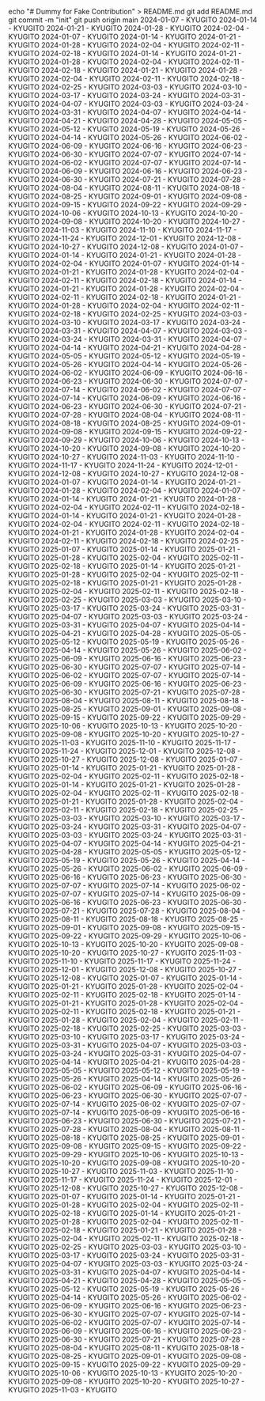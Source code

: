 echo "# Dummy for Fake Contribution" > README.md
git add README.md
git commit -m "init"
git push origin main
2024-01-07 - KYUGITO
2024-01-14 - KYUGITO
2024-01-21 - KYUGITO
2024-01-28 - KYUGITO
2024-02-04 - KYUGITO
2024-01-07 - KYUGITO
2024-01-14 - KYUGITO
2024-01-21 - KYUGITO
2024-01-28 - KYUGITO
2024-02-04 - KYUGITO
2024-02-11 - KYUGITO
2024-02-18 - KYUGITO
2024-01-14 - KYUGITO
2024-01-21 - KYUGITO
2024-01-28 - KYUGITO
2024-02-04 - KYUGITO
2024-02-11 - KYUGITO
2024-02-18 - KYUGITO
2024-01-21 - KYUGITO
2024-01-28 - KYUGITO
2024-02-04 - KYUGITO
2024-02-11 - KYUGITO
2024-02-18 - KYUGITO
2024-02-25 - KYUGITO
2024-03-03 - KYUGITO
2024-03-10 - KYUGITO
2024-03-17 - KYUGITO
2024-03-24 - KYUGITO
2024-03-31 - KYUGITO
2024-04-07 - KYUGITO
2024-03-03 - KYUGITO
2024-03-24 - KYUGITO
2024-03-31 - KYUGITO
2024-04-07 - KYUGITO
2024-04-14 - KYUGITO
2024-04-21 - KYUGITO
2024-04-28 - KYUGITO
2024-05-05 - KYUGITO
2024-05-12 - KYUGITO
2024-05-19 - KYUGITO
2024-05-26 - KYUGITO
2024-04-14 - KYUGITO
2024-05-26 - KYUGITO
2024-06-02 - KYUGITO
2024-06-09 - KYUGITO
2024-06-16 - KYUGITO
2024-06-23 - KYUGITO
2024-06-30 - KYUGITO
2024-07-07 - KYUGITO
2024-07-14 - KYUGITO
2024-06-02 - KYUGITO
2024-07-07 - KYUGITO
2024-07-14 - KYUGITO
2024-06-09 - KYUGITO
2024-06-16 - KYUGITO
2024-06-23 - KYUGITO
2024-06-30 - KYUGITO
2024-07-21 - KYUGITO
2024-07-28 - KYUGITO
2024-08-04 - KYUGITO
2024-08-11 - KYUGITO
2024-08-18 - KYUGITO
2024-08-25 - KYUGITO
2024-09-01 - KYUGITO
2024-09-08 - KYUGITO
2024-09-15 - KYUGITO
2024-09-22 - KYUGITO
2024-09-29 - KYUGITO
2024-10-06 - KYUGITO
2024-10-13 - KYUGITO
2024-10-20 - KYUGITO
2024-09-08 - KYUGITO
2024-10-20 - KYUGITO
2024-10-27 - KYUGITO
2024-11-03 - KYUGITO
2024-11-10 - KYUGITO
2024-11-17 - KYUGITO
2024-11-24 - KYUGITO
2024-12-01 - KYUGITO
2024-12-08 - KYUGITO
2024-10-27 - KYUGITO
2024-12-08 - KYUGITO
2024-01-07 - KYUGITO
2024-01-14 - KYUGITO
2024-01-21 - KYUGITO
2024-01-28 - KYUGITO
2024-02-04 - KYUGITO
2024-01-07 - KYUGITO
2024-01-14 - KYUGITO
2024-01-21 - KYUGITO
2024-01-28 - KYUGITO
2024-02-04 - KYUGITO
2024-02-11 - KYUGITO
2024-02-18 - KYUGITO
2024-01-14 - KYUGITO
2024-01-21 - KYUGITO
2024-01-28 - KYUGITO
2024-02-04 - KYUGITO
2024-02-11 - KYUGITO
2024-02-18 - KYUGITO
2024-01-21 - KYUGITO
2024-01-28 - KYUGITO
2024-02-04 - KYUGITO
2024-02-11 - KYUGITO
2024-02-18 - KYUGITO
2024-02-25 - KYUGITO
2024-03-03 - KYUGITO
2024-03-10 - KYUGITO
2024-03-17 - KYUGITO
2024-03-24 - KYUGITO
2024-03-31 - KYUGITO
2024-04-07 - KYUGITO
2024-03-03 - KYUGITO
2024-03-24 - KYUGITO
2024-03-31 - KYUGITO
2024-04-07 - KYUGITO
2024-04-14 - KYUGITO
2024-04-21 - KYUGITO
2024-04-28 - KYUGITO
2024-05-05 - KYUGITO
2024-05-12 - KYUGITO
2024-05-19 - KYUGITO
2024-05-26 - KYUGITO
2024-04-14 - KYUGITO
2024-05-26 - KYUGITO
2024-06-02 - KYUGITO
2024-06-09 - KYUGITO
2024-06-16 - KYUGITO
2024-06-23 - KYUGITO
2024-06-30 - KYUGITO
2024-07-07 - KYUGITO
2024-07-14 - KYUGITO
2024-06-02 - KYUGITO
2024-07-07 - KYUGITO
2024-07-14 - KYUGITO
2024-06-09 - KYUGITO
2024-06-16 - KYUGITO
2024-06-23 - KYUGITO
2024-06-30 - KYUGITO
2024-07-21 - KYUGITO
2024-07-28 - KYUGITO
2024-08-04 - KYUGITO
2024-08-11 - KYUGITO
2024-08-18 - KYUGITO
2024-08-25 - KYUGITO
2024-09-01 - KYUGITO
2024-09-08 - KYUGITO
2024-09-15 - KYUGITO
2024-09-22 - KYUGITO
2024-09-29 - KYUGITO
2024-10-06 - KYUGITO
2024-10-13 - KYUGITO
2024-10-20 - KYUGITO
2024-09-08 - KYUGITO
2024-10-20 - KYUGITO
2024-10-27 - KYUGITO
2024-11-03 - KYUGITO
2024-11-10 - KYUGITO
2024-11-17 - KYUGITO
2024-11-24 - KYUGITO
2024-12-01 - KYUGITO
2024-12-08 - KYUGITO
2024-10-27 - KYUGITO
2024-12-08 - KYUGITO
2024-01-07 - KYUGITO
2024-01-14 - KYUGITO
2024-01-21 - KYUGITO
2024-01-28 - KYUGITO
2024-02-04 - KYUGITO
2024-01-07 - KYUGITO
2024-01-14 - KYUGITO
2024-01-21 - KYUGITO
2024-01-28 - KYUGITO
2024-02-04 - KYUGITO
2024-02-11 - KYUGITO
2024-02-18 - KYUGITO
2024-01-14 - KYUGITO
2024-01-21 - KYUGITO
2024-01-28 - KYUGITO
2024-02-04 - KYUGITO
2024-02-11 - KYUGITO
2024-02-18 - KYUGITO
2024-01-21 - KYUGITO
2024-01-28 - KYUGITO
2024-02-04 - KYUGITO
2024-02-11 - KYUGITO
2024-02-18 - KYUGITO
2024-02-25 - KYUGITO
2025-01-07 - KYUGITO
2025-01-14 - KYUGITO
2025-01-21 - KYUGITO
2025-01-28 - KYUGITO
2025-02-04 - KYUGITO
2025-02-11 - KYUGITO
2025-02-18 - KYUGITO
2025-01-14 - KYUGITO
2025-01-21 - KYUGITO
2025-01-28 - KYUGITO
2025-02-04 - KYUGITO
2025-02-11 - KYUGITO
2025-02-18 - KYUGITO
2025-01-21 - KYUGITO
2025-01-28 - KYUGITO
2025-02-04 - KYUGITO
2025-02-11 - KYUGITO
2025-02-18 - KYUGITO
2025-02-25 - KYUGITO
2025-03-03 - KYUGITO
2025-03-10 - KYUGITO
2025-03-17 - KYUGITO
2025-03-24 - KYUGITO
2025-03-31 - KYUGITO
2025-04-07 - KYUGITO
2025-03-03 - KYUGITO
2025-03-24 - KYUGITO
2025-03-31 - KYUGITO
2025-04-07 - KYUGITO
2025-04-14 - KYUGITO
2025-04-21 - KYUGITO
2025-04-28 - KYUGITO
2025-05-05 - KYUGITO
2025-05-12 - KYUGITO
2025-05-19 - KYUGITO
2025-05-26 - KYUGITO
2025-04-14 - KYUGITO
2025-05-26 - KYUGITO
2025-06-02 - KYUGITO
2025-06-09 - KYUGITO
2025-06-16 - KYUGITO
2025-06-23 - KYUGITO
2025-06-30 - KYUGITO
2025-07-07 - KYUGITO
2025-07-14 - KYUGITO
2025-06-02 - KYUGITO
2025-07-07 - KYUGITO
2025-07-14 - KYUGITO
2025-06-09 - KYUGITO
2025-06-16 - KYUGITO
2025-06-23 - KYUGITO
2025-06-30 - KYUGITO
2025-07-21 - KYUGITO
2025-07-28 - KYUGITO
2025-08-04 - KYUGITO
2025-08-11 - KYUGITO
2025-08-18 - KYUGITO
2025-08-25 - KYUGITO
2025-09-01 - KYUGITO
2025-09-08 - KYUGITO
2025-09-15 - KYUGITO
2025-09-22 - KYUGITO
2025-09-29 - KYUGITO
2025-10-06 - KYUGITO
2025-10-13 - KYUGITO
2025-10-20 - KYUGITO
2025-09-08 - KYUGITO
2025-10-20 - KYUGITO
2025-10-27 - KYUGITO
2025-11-03 - KYUGITO
2025-11-10 - KYUGITO
2025-11-17 - KYUGITO
2025-11-24 - KYUGITO
2025-12-01 - KYUGITO
2025-12-08 - KYUGITO
2025-10-27 - KYUGITO
2025-12-08 - KYUGITO
2025-01-07 - KYUGITO
2025-01-14 - KYUGITO
2025-01-21 - KYUGITO
2025-01-28 - KYUGITO
2025-02-04 - KYUGITO
2025-02-11 - KYUGITO
2025-02-18 - KYUGITO
2025-01-14 - KYUGITO
2025-01-21 - KYUGITO
2025-01-28 - KYUGITO
2025-02-04 - KYUGITO
2025-02-11 - KYUGITO
2025-02-18 - KYUGITO
2025-01-21 - KYUGITO
2025-01-28 - KYUGITO
2025-02-04 - KYUGITO
2025-02-11 - KYUGITO
2025-02-18 - KYUGITO
2025-02-25 - KYUGITO
2025-03-03 - KYUGITO
2025-03-10 - KYUGITO
2025-03-17 - KYUGITO
2025-03-24 - KYUGITO
2025-03-31 - KYUGITO
2025-04-07 - KYUGITO
2025-03-03 - KYUGITO
2025-03-24 - KYUGITO
2025-03-31 - KYUGITO
2025-04-07 - KYUGITO
2025-04-14 - KYUGITO
2025-04-21 - KYUGITO
2025-04-28 - KYUGITO
2025-05-05 - KYUGITO
2025-05-12 - KYUGITO
2025-05-19 - KYUGITO
2025-05-26 - KYUGITO
2025-04-14 - KYUGITO
2025-05-26 - KYUGITO
2025-06-02 - KYUGITO
2025-06-09 - KYUGITO
2025-06-16 - KYUGITO
2025-06-23 - KYUGITO
2025-06-30 - KYUGITO
2025-07-07 - KYUGITO
2025-07-14 - KYUGITO
2025-06-02 - KYUGITO
2025-07-07 - KYUGITO
2025-07-14 - KYUGITO
2025-06-09 - KYUGITO
2025-06-16 - KYUGITO
2025-06-23 - KYUGITO
2025-06-30 - KYUGITO
2025-07-21 - KYUGITO
2025-07-28 - KYUGITO
2025-08-04 - KYUGITO
2025-08-11 - KYUGITO
2025-08-18 - KYUGITO
2025-08-25 - KYUGITO
2025-09-01 - KYUGITO
2025-09-08 - KYUGITO
2025-09-15 - KYUGITO
2025-09-22 - KYUGITO
2025-09-29 - KYUGITO
2025-10-06 - KYUGITO
2025-10-13 - KYUGITO
2025-10-20 - KYUGITO
2025-09-08 - KYUGITO
2025-10-20 - KYUGITO
2025-10-27 - KYUGITO
2025-11-03 - KYUGITO
2025-11-10 - KYUGITO
2025-11-17 - KYUGITO
2025-11-24 - KYUGITO
2025-12-01 - KYUGITO
2025-12-08 - KYUGITO
2025-10-27 - KYUGITO
2025-12-08 - KYUGITO
2025-01-07 - KYUGITO
2025-01-14 - KYUGITO
2025-01-21 - KYUGITO
2025-01-28 - KYUGITO
2025-02-04 - KYUGITO
2025-02-11 - KYUGITO
2025-02-18 - KYUGITO
2025-01-14 - KYUGITO
2025-01-21 - KYUGITO
2025-01-28 - KYUGITO
2025-02-04 - KYUGITO
2025-02-11 - KYUGITO
2025-02-18 - KYUGITO
2025-01-21 - KYUGITO
2025-01-28 - KYUGITO
2025-02-04 - KYUGITO
2025-02-11 - KYUGITO
2025-02-18 - KYUGITO
2025-02-25 - KYUGITO
2025-03-03 - KYUGITO
2025-03-10 - KYUGITO
2025-03-17 - KYUGITO
2025-03-24 - KYUGITO
2025-03-31 - KYUGITO
2025-04-07 - KYUGITO
2025-03-03 - KYUGITO
2025-03-24 - KYUGITO
2025-03-31 - KYUGITO
2025-04-07 - KYUGITO
2025-04-14 - KYUGITO
2025-04-21 - KYUGITO
2025-04-28 - KYUGITO
2025-05-05 - KYUGITO
2025-05-12 - KYUGITO
2025-05-19 - KYUGITO
2025-05-26 - KYUGITO
2025-04-14 - KYUGITO
2025-05-26 - KYUGITO
2025-06-02 - KYUGITO
2025-06-09 - KYUGITO
2025-06-16 - KYUGITO
2025-06-23 - KYUGITO
2025-06-30 - KYUGITO
2025-07-07 - KYUGITO
2025-07-14 - KYUGITO
2025-06-02 - KYUGITO
2025-07-07 - KYUGITO
2025-07-14 - KYUGITO
2025-06-09 - KYUGITO
2025-06-16 - KYUGITO
2025-06-23 - KYUGITO
2025-06-30 - KYUGITO
2025-07-21 - KYUGITO
2025-07-28 - KYUGITO
2025-08-04 - KYUGITO
2025-08-11 - KYUGITO
2025-08-18 - KYUGITO
2025-08-25 - KYUGITO
2025-09-01 - KYUGITO
2025-09-08 - KYUGITO
2025-09-15 - KYUGITO
2025-09-22 - KYUGITO
2025-09-29 - KYUGITO
2025-10-06 - KYUGITO
2025-10-13 - KYUGITO
2025-10-20 - KYUGITO
2025-09-08 - KYUGITO
2025-10-20 - KYUGITO
2025-10-27 - KYUGITO
2025-11-03 - KYUGITO
2025-11-10 - KYUGITO
2025-11-17 - KYUGITO
2025-11-24 - KYUGITO
2025-12-01 - KYUGITO
2025-12-08 - KYUGITO
2025-10-27 - KYUGITO
2025-12-08 - KYUGITO
2025-01-07 - KYUGITO
2025-01-14 - KYUGITO
2025-01-21 - KYUGITO
2025-01-28 - KYUGITO
2025-02-04 - KYUGITO
2025-02-11 - KYUGITO
2025-02-18 - KYUGITO
2025-01-14 - KYUGITO
2025-01-21 - KYUGITO
2025-01-28 - KYUGITO
2025-02-04 - KYUGITO
2025-02-11 - KYUGITO
2025-02-18 - KYUGITO
2025-01-21 - KYUGITO
2025-01-28 - KYUGITO
2025-02-04 - KYUGITO
2025-02-11 - KYUGITO
2025-02-18 - KYUGITO
2025-02-25 - KYUGITO
2025-03-03 - KYUGITO
2025-03-10 - KYUGITO
2025-03-17 - KYUGITO
2025-03-24 - KYUGITO
2025-03-31 - KYUGITO
2025-04-07 - KYUGITO
2025-03-03 - KYUGITO
2025-03-24 - KYUGITO
2025-03-31 - KYUGITO
2025-04-07 - KYUGITO
2025-04-14 - KYUGITO
2025-04-21 - KYUGITO
2025-04-28 - KYUGITO
2025-05-05 - KYUGITO
2025-05-12 - KYUGITO
2025-05-19 - KYUGITO
2025-05-26 - KYUGITO
2025-04-14 - KYUGITO
2025-05-26 - KYUGITO
2025-06-02 - KYUGITO
2025-06-09 - KYUGITO
2025-06-16 - KYUGITO
2025-06-23 - KYUGITO
2025-06-30 - KYUGITO
2025-07-07 - KYUGITO
2025-07-14 - KYUGITO
2025-06-02 - KYUGITO
2025-07-07 - KYUGITO
2025-07-14 - KYUGITO
2025-06-09 - KYUGITO
2025-06-16 - KYUGITO
2025-06-23 - KYUGITO
2025-06-30 - KYUGITO
2025-07-21 - KYUGITO
2025-07-28 - KYUGITO
2025-08-04 - KYUGITO
2025-08-11 - KYUGITO
2025-08-18 - KYUGITO
2025-08-25 - KYUGITO
2025-09-01 - KYUGITO
2025-09-08 - KYUGITO
2025-09-15 - KYUGITO
2025-09-22 - KYUGITO
2025-09-29 - KYUGITO
2025-10-06 - KYUGITO
2025-10-13 - KYUGITO
2025-10-20 - KYUGITO
2025-09-08 - KYUGITO
2025-10-20 - KYUGITO
2025-10-27 - KYUGITO
2025-11-03 - KYUGITO
